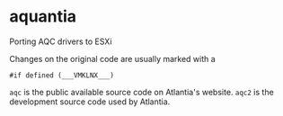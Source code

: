 # aquantia
Porting AQC drivers to ESXi

Changes on the original code are usually marked with a 
```
#if defined (___VMKLNX___)
```


`aqc` is the public available source code on Atlantia's website.
`aqc2` is the development source code used by Atlantia.
